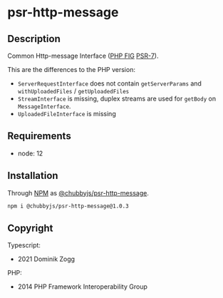 # psr-http-message

## Description

Common Http-message Interface ([PHP FIG][2] [PSR-7][3]).

This are the differences to the PHP version:
 * `ServerRequestInterface` does not contain `getServerParams` and `withUploadedFiles` / `getUploadedFiles`
 * `StreamInterface` is missing, duplex streams are used for `getBody` on `MessageInterface`.
 * `UploadedFileInterface` is missing

## Requirements

 * node: 12

## Installation

Through [NPM](https://www.npmjs.com) as [@chubbyjs/psr-http-message][1].

```sh
npm i @chubbyjs/psr-http-message@1.0.3
```

## Copyright

Typescript:
 * 2021 Dominik Zogg

PHP:
 * 2014 PHP Framework Interoperability Group

[1]: https://www.npmjs.com/package/@chubbyjs/psr-http-message

[2]: https://www.php-fig.org/
[3]: https://www.php-fig.org/psr/psr-7/
